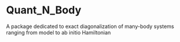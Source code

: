 # Quant_N_Body

A package dedicated to exact diagonalization of many-body systems ranging from model to ab initio Hamiltonian
